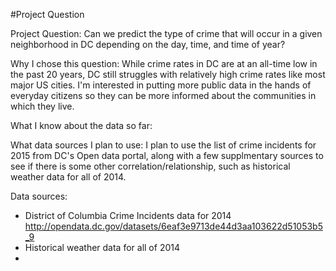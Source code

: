 #Project Question

Project Question: 
Can we predict the type of crime that will occur in a given neighborhood in DC depending on
the day, time, and time of year? 

Why I chose this question:
While crime rates in DC are at an all-time low in the past 20 years, DC still struggles with
relatively high crime rates like most major US cities.  I'm interested in putting more public 
data in the hands of everyday citizens so they can be more informed about the communities 
in which they live.  

What I know about the data so far:

What data sources I plan to use:
I plan to use the list of crime incidents for 2015 from DC's Open data portal, along with a few 
supplmentary sources to see if there is some other correlation/relationship, such as 
historical weather data for all of 2014.  

Data sources:
- District of Columbia Crime Incidents data for 2014
http://opendata.dc.gov/datasets/6eaf3e9713de44d3aa103622d51053b5_9
- Historical weather data for all of 2014
- 

